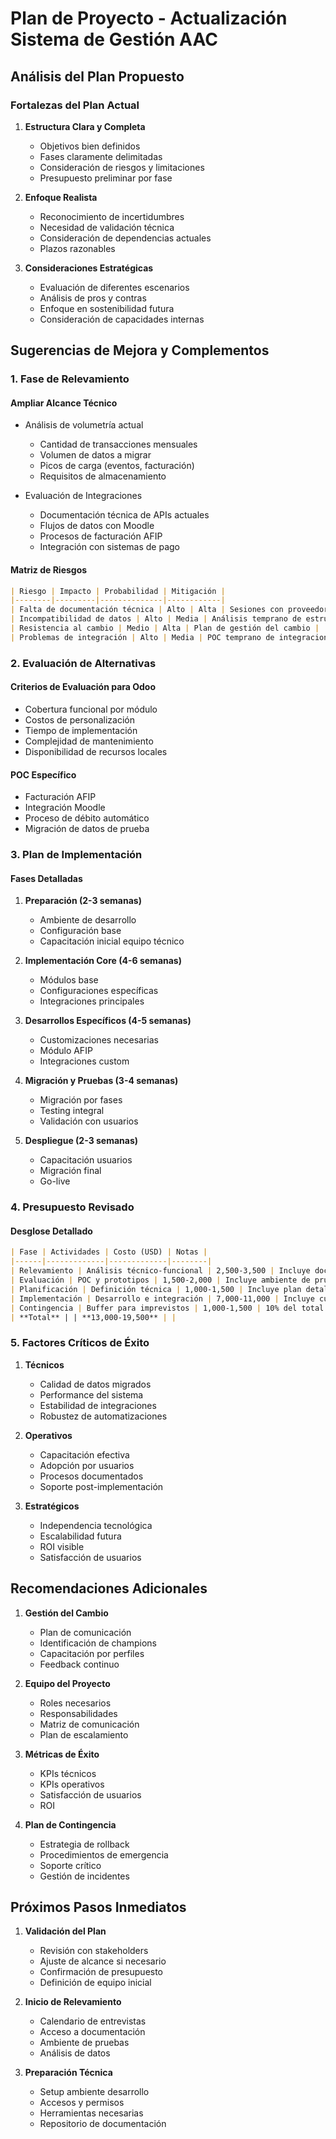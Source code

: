 # Plan de Proyecto - Actualización Sistema de Gestión AAC

## Análisis del Plan Propuesto

### Fortalezas del Plan Actual
1. **Estructura Clara y Completa**
   - Objetivos bien definidos
   - Fases claramente delimitadas
   - Consideración de riesgos y limitaciones
   - Presupuesto preliminar por fase

2. **Enfoque Realista**
   - Reconocimiento de incertidumbres
   - Necesidad de validación técnica
   - Consideración de dependencias actuales
   - Plazos razonables

3. **Consideraciones Estratégicas**
   - Evaluación de diferentes escenarios
   - Análisis de pros y contras
   - Enfoque en sostenibilidad futura
   - Consideración de capacidades internas

## Sugerencias de Mejora y Complementos

### 1. Fase de Relevamiento

#### Ampliar Alcance Técnico
- Análisis de volumetría actual
  - Cantidad de transacciones mensuales
  - Volumen de datos a migrar
  - Picos de carga (eventos, facturación)
  - Requisitos de almacenamiento

- Evaluación de Integraciones
  - Documentación técnica de APIs actuales
  - Flujos de datos con Moodle
  - Procesos de facturación AFIP
  - Integración con sistemas de pago

#### Matriz de Riesgos
```markdown
| Riesgo | Impacto | Probabilidad | Mitigación |
|--------|---------|--------------|------------|
| Falta de documentación técnica | Alto | Alta | Sesiones con proveedor actual |
| Incompatibilidad de datos | Alto | Media | Análisis temprano de estructuras |
| Resistencia al cambio | Medio | Alta | Plan de gestión del cambio |
| Problemas de integración | Alto | Media | POC temprano de integraciones críticas |
```

### 2. Evaluación de Alternativas

#### Criterios de Evaluación para Odoo
- Cobertura funcional por módulo
- Costos de personalización
- Tiempo de implementación
- Complejidad de mantenimiento
- Disponibilidad de recursos locales

#### POC Específico
- Facturación AFIP
- Integración Moodle
- Proceso de débito automático
- Migración de datos de prueba

### 3. Plan de Implementación

#### Fases Detalladas
1. **Preparación (2-3 semanas)**
   - Ambiente de desarrollo
   - Configuración base
   - Capacitación inicial equipo técnico

2. **Implementación Core (4-6 semanas)**
   - Módulos base
   - Configuraciones específicas
   - Integraciones principales

3. **Desarrollos Específicos (4-5 semanas)**
   - Customizaciones necesarias
   - Módulo AFIP
   - Integraciones custom

4. **Migración y Pruebas (3-4 semanas)**
   - Migración por fases
   - Testing integral
   - Validación con usuarios

5. **Despliegue (2-3 semanas)**
   - Capacitación usuarios
   - Migración final
   - Go-live

### 4. Presupuesto Revisado

#### Desglose Detallado
```markdown
| Fase | Actividades | Costo (USD) | Notas |
|------|-------------|-------------|--------|
| Relevamiento | Análisis técnico-funcional | 2,500-3,500 | Incluye documentación |
| Evaluación | POC y prototipos | 1,500-2,000 | Incluye ambiente de prueba |
| Planificación | Definición técnica | 1,000-1,500 | Incluye plan detallado |
| Implementación | Desarrollo e integración | 7,000-11,000 | Incluye customizaciones |
| Contingencia | Buffer para imprevistos | 1,000-1,500 | 10% del total |
| **Total** | | **13,000-19,500** | |
```

### 5. Factores Críticos de Éxito

1. **Técnicos**
   - Calidad de datos migrados
   - Performance del sistema
   - Estabilidad de integraciones
   - Robustez de automatizaciones

2. **Operativos**
   - Capacitación efectiva
   - Adopción por usuarios
   - Procesos documentados
   - Soporte post-implementación

3. **Estratégicos**
   - Independencia tecnológica
   - Escalabilidad futura
   - ROI visible
   - Satisfacción de usuarios

## Recomendaciones Adicionales

1. **Gestión del Cambio**
   - Plan de comunicación
   - Identificación de champions
   - Capacitación por perfiles
   - Feedback continuo

2. **Equipo del Proyecto**
   - Roles necesarios
   - Responsabilidades
   - Matriz de comunicación
   - Plan de escalamiento

3. **Métricas de Éxito**
   - KPIs técnicos
   - KPIs operativos
   - Satisfacción de usuarios
   - ROI

4. **Plan de Contingencia**
   - Estrategia de rollback
   - Procedimientos de emergencia
   - Soporte crítico
   - Gestión de incidentes

## Próximos Pasos Inmediatos

1. **Validación del Plan**
   - Revisión con stakeholders
   - Ajuste de alcance si necesario
   - Confirmación de presupuesto
   - Definición de equipo inicial

2. **Inicio de Relevamiento**
   - Calendario de entrevistas
   - Acceso a documentación
   - Ambiente de pruebas
   - Análisis de datos

3. **Preparación Técnica**
   - Setup ambiente desarrollo
   - Accesos y permisos
   - Herramientas necesarias
   - Repositorio de documentación


